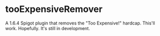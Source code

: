 # tooExpensiveRemover
 A 1.6.4 Spigot plugin that removes the "Too Expensive!" hardcap. This'll work. Hopefully. It's still in development.
